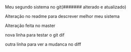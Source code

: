 Meu segundo sistema no git(####### alterado e atualizado)

Alteração no readme para descrever melhor meu sistema

Alteração feita no master

nova linha para testar o git dif

outra linha para ver a mudanca no diff